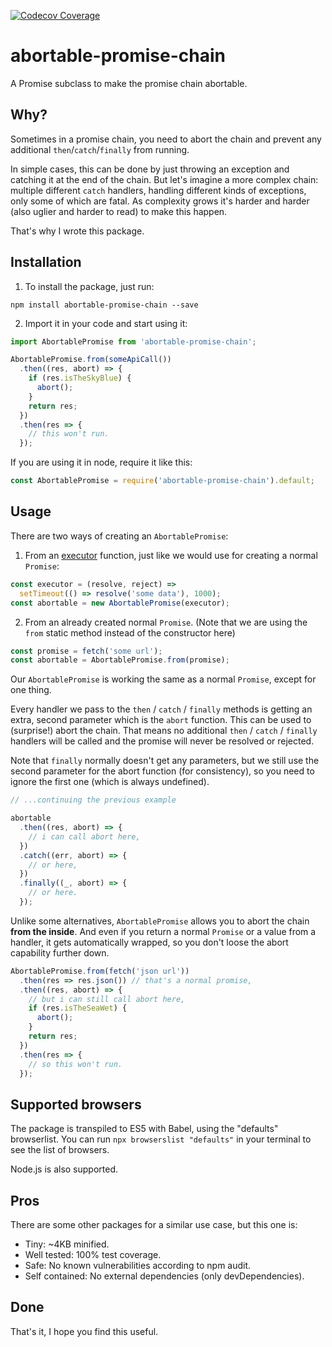[![Codecov Coverage](https://img.shields.io/codecov/c/github/zordone/abortable-promise-chain/master.svg?style=flat-square)](https://codecov.io/gh/zordone/abortable-promise-chain/)

# abortable-promise-chain

A Promise subclass to make the promise chain abortable.

## Why?

Sometimes in a promise chain, you need to abort the chain and prevent any additional `then`/`catch`/`finally` from running.

In simple cases, this can be done by just throwing an exception and catching it at the end of the chain. But let's imagine a more complex chain: multiple different `catch` handlers, handling different kinds of exceptions, only some of which are fatal. As complexity grows it's harder and harder (also uglier and harder to read) to make this happen.

That's why I wrote this package.

## Installation

1. To install the package, just run:

```shell
npm install abortable-promise-chain --save
```

2. Import it in your code and start using it:

```javascript
import AbortablePromise from 'abortable-promise-chain';

AbortablePromise.from(someApiCall())
  .then((res, abort) => {
    if (res.isTheSkyBlue) {
      abort();
    }
    return res;
  })
  .then(res => {
    // this won't run.
  });
```

If you are using it in node, require it like this:

```javascript
const AbortablePromise = require('abortable-promise-chain').default;
```

## Usage

There are two ways of creating an `AbortablePromise`:

1. From an [executor](https://developer.mozilla.org/en-US/docs/Web/JavaScript/Reference/Global_Objects/Promise/Promise#Syntax) function, just like we would use for creating a normal `Promise`:

```javascript
const executor = (resolve, reject) =>
  setTimeout(() => resolve('some data'), 1000);
const abortable = new AbortablePromise(executor);
```

2. From an already created normal `Promise`. (Note that we are using the `from` static method instead of the constructor here)

```javascript
const promise = fetch('some url');
const abortable = AbortablePromise.from(promise);
```

Our `AbortablePromise` is working the same as a normal `Promise`, except for one thing.

Every handler we pass to the `then` / `catch` / `finally` methods is getting an extra, second parameter which is the `abort` function. This can be used to (surprise!) abort the chain. That means no additional `then` / `catch` / `finally` handlers will be called and the promise will never be resolved or rejected.

Note that `finally` normally doesn't get any parameters, but we still use the second parameter for the abort function (for consistency), so you need to ignore the first one (which is always undefined).

```javascript
// ...continuing the previous example

abortable
  .then((res, abort) => {
    // i can call abort here,
  })
  .catch((err, abort) => {
    // or here,
  })
  .finally((_, abort) => {
    // or here.
  });
```

Unlike some alternatives, `AbortablePromise` allows you to abort the chain **from the inside**. And even if you return a normal `Promise` or a value from a handler, it gets automatically wrapped, so you don't loose the abort capability further down.

```javascript
AbortablePromise.from(fetch('json url'))
  .then(res => res.json()) // that's a normal promise,
  .then((res, abort) => {
    // but i can still call abort here,
    if (res.isTheSeaWet) {
      abort();
    }
    return res;
  })
  .then(res => {
    // so this won't run.
  });
```

## Supported browsers

The package is transpiled to ES5 with Babel, using the "defaults" browserlist. You can run `npx browserslist "defaults"` in your terminal to see the list of browsers.

Node.js is also supported.

## Pros

There are some other packages for a similar use case, but this one is:

- Tiny: ~4KB minified.
- Well tested: 100% test coverage.
- Safe: No known vulnerabilities according to npm audit.
- Self contained: No external dependencies (only devDependencies).

## Done

That's it, I hope you find this useful.
